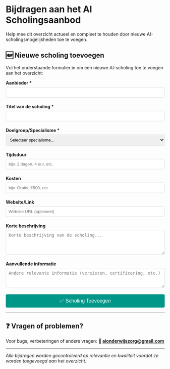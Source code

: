 # Bijdragen aan het AI Scholingsaanbod

Help mee dit overzicht actueel en compleet te houden door nieuwe AI-scholingsmogelijkheden toe te voegen.

## 🆕 Nieuwe scholing toevoegen

Vul het onderstaande formulier in om een nieuwe AI-scholing toe te voegen aan het overzicht:

<form id="course-form" style="max-width: 600px; margin: 0 auto;">
  <div style="margin-bottom: 20px;">
    <label for="aanbieder" style="display: block; margin-bottom: 5px; font-weight: bold;">Aanbieder *</label>
    <input type="text" id="aanbieder" name="aanbieder" required style="width: 100%; padding: 8px; border: 1px solid #ddd; border-radius: 4px;">
  </div>

  <div style="margin-bottom: 20px;">
    <label for="titel" style="display: block; margin-bottom: 5px; font-weight: bold;">Titel van de scholing *</label>
    <input type="text" id="titel" name="titel" required style="width: 100%; padding: 8px; border: 1px solid #ddd; border-radius: 4px;">
  </div>

  <div style="margin-bottom: 20px;">
    <label for="doelgroep" style="display: block; margin-bottom: 5px; font-weight: bold;">Doelgroep/Specialisme *</label>
    <select id="doelgroep" name="doelgroep" required style="width: 100%; padding: 8px; border: 1px solid #ddd; border-radius: 4px;">
      <option value="">Selecteer specialisme...</option>
      <option value="Algemeen">Algemeen (alle zorgprofessionals)</option>
      <option value="Allergologie">Allergologie</option>
      <option value="Anesthesiologie">Anesthesiologie</option>
      <option value="Cardiologie">Cardiologie</option>
      <option value="Cardiothoracale chirurgie">Cardiothoracale chirurgie</option>
      <option value="Dermatologie">Dermatologie</option>
      <option value="Gynaecologie">Gynaecologie</option>
      <option value="Heelkunde">Heelkunde</option>
      <option value="Interne geneeskunde">Interne geneeskunde</option>
      <option value="Klinische chemie">Klinische chemie</option>
      <option value="Neurologie">Neurologie</option>
      <option value="Oncologie">Oncologie</option>
      <option value="Radiologie">Radiologie</option>
      <option value="Radiotherapie en Oncologie">Radiotherapie en Oncologie</option>
      <option value="Verpleegkunde">Verpleegkunde</option>
      <option value="Overig">Overig</option>
    </select> 
  </div>

  <div style="margin-bottom: 20px;">
    <label for="tijdsduur" style="display: block; margin-bottom: 5px; font-weight: bold;">Tijdsduur</label>
    <input type="text" id="tijdsduur" name="tijdsduur" placeholder="bijv. 2 dagen, 4 uur, etc." style="width: 100%; padding: 8px; border: 1px solid #ddd; border-radius: 4px;">
  </div>

  <div style="margin-bottom: 20px;">
    <label for="kosten" style="display: block; margin-bottom: 5px; font-weight: bold;">Kosten</label>
    <input type="text" id="kosten" name="kosten" placeholder="bijv. Gratis, €500, etc." style="width: 100%; padding: 8px; border: 1px solid #ddd; border-radius: 4px;">
  </div>

  <div style="margin-bottom: 20px;">
    <label for="website" style="display: block; margin-bottom: 5px; font-weight: bold;">Website/Link</label>
    <input type="text" id="website" name="website" placeholder="Website URL (optioneel)" style="width: 100%; padding: 8px; border: 1px solid #ddd; border-radius: 4px;">
  </div>

  <div style="margin-bottom: 20px;">
    <label for="beschrijving" style="display: block; margin-bottom: 5px; font-weight: bold;">Korte beschrijving</label>
    <textarea id="beschrijving" name="beschrijving" rows="4" placeholder="Korte beschrijving van de scholing..." style="width: 100%; padding: 8px; border: 1px solid #ddd; border-radius: 4px;"></textarea>
  </div>

  <div style="margin-bottom: 20px;">
    <label for="aanvullende-info" style="display: block; margin-bottom: 5px; font-weight: bold;">Aanvullende informatie</label>
    <textarea id="aanvullende-info" name="aanvullende-info" rows="3" placeholder="Andere relevante informatie (vereisten, certificering, etc.)" style="width: 100%; padding: 8px; border: 1px solid #ddd; border-radius: 4px;"></textarea>
  </div>

  <button type="submit" id="submit-btn" style="background-color: #009688; color: white; padding: 12px 24px; border: none; border-radius: 4px; cursor: pointer; font-size: 16px; width: 100%;">
    ✅ Scholing Toevoegen
  </button>
  
  <div id="form-status" style="margin-top: 15px; padding: 10px; border-radius: 4px; display: none;"></div>
</form>

<script>
document.getElementById('course-form').addEventListener('submit', async function(e) {
    e.preventDefault();
    
    const submitBtn = document.getElementById('submit-btn');
    const statusDiv = document.getElementById('form-status');
    
    // Disable button and show loading
    submitBtn.disabled = true;
    submitBtn.innerHTML = '⏳ Bezig met verzenden...';
    statusDiv.style.display = 'none';
    
    // Get form data
    const formData = new FormData(e.target);
    const data = Object.fromEntries(formData);
    
    // Create issue body
    const issueBody = `**Aanbieder**
${data.aanbieder}

**Titel van de scholing**
${data.titel}

**Doelgroep/Specialisme**
${data.doelgroep}

**Tijdsduur**
${data.tijdsduur || 'Niet opgegeven'}

**Kosten**
${data.kosten || 'Niet opgegeven'}

**Website/Link**
${data.website || 'Niet opgegeven'}

**Beschrijving**
${data.beschrijving || 'Niet opgegeven'}

**Aanvullende informatie**
${data['aanvullende-info'] || 'Niet opgegeven'}

---
*Automatisch ingediend via het website formulier*`;

    try {
        // Submit to GitHub Issues API
        const response = await fetch('https://api.github.com/repos/Ajsvdk/Ai-Geletterdheid-FMS/issues', {
            method: 'POST',
            headers: {
                'Accept': 'application/vnd.github+json',
                'Content-Type': 'application/json'
            },
            body: JSON.stringify({
                title: `[SCHOLING] ${data.titel} - ${data.aanbieder}`,
                body: issueBody,
                labels: ['nieuwe-scholing']
            })
        });

        if (response.ok) {
            // Success
            statusDiv.innerHTML = '✅ <strong>Bedankt!</strong> Je scholing is succesvol ingediend en wordt binnenkort gecontroleerd.';
            statusDiv.style.display = 'block';
            statusDiv.style.backgroundColor = '#d4edda';
            statusDiv.style.color = '#155724';
            statusDiv.style.border = '1px solid #c3e6cb';
            
            // Reset form
            e.target.reset();
        } else {
            throw new Error('Failed to submit');
        }
    } catch (error) {
        // Error - fallback to email
        statusDiv.innerHTML = '⚠️ <strong>Probleem bij verzenden.</strong> Stuur je gegevens naar <a href="mailto:aionderwijszorg@gmail.com">aionderwijszorg@gmail.com</a>';
        statusDiv.style.display = 'block';
        statusDiv.style.backgroundColor = '#fff3cd';
        statusDiv.style.color = '#856404';
        statusDiv.style.border = '1px solid #ffeaa7';
    } finally {
        // Re-enable button
        submitBtn.disabled = false;
        submitBtn.innerHTML = '✅ Scholing Toevoegen';
    }
});
</script>

---

## ❓ Vragen of problemen?

Voor bugs, verbeteringen of andere vragen: **📧 [aionderwijszorg@gmail.com](mailto:aionderwijszorg@gmail.com)**

---

*Alle bijdragen worden gecontroleerd op relevantie en kwaliteit voordat ze worden toegevoegd aan het overzicht.*
